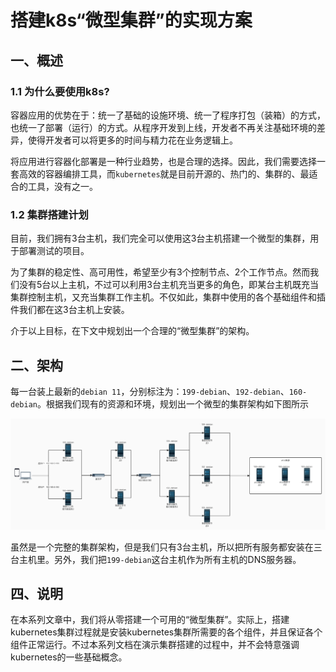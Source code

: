 # 搭建k8s“微型集群”的实现方案

## 一、概述

### 1.1 为什么要使用k8s?

容器应用的优势在于：统一了基础的设施环境、统一了程序打包（装箱）的方式，也统一了部署（运行）的方式。从程序开发到上线，开发者不再关注基础环境的差异，使得开发者可以将更多的时间与精力花在业务逻辑上。

将应用进行容器化部署是一种行业趋势，也是合理的选择。因此，我们需要选择一套高效的容器编排工具，而`kubernetes`就是目前开源的、热门的、集群的、最适合的工具，没有之一。

### 1.2 集群搭建计划

目前，我们拥有3台主机，我们完全可以使用这3台主机搭建一个微型的集群，用于部署测试的项目。

为了集群的稳定性、高可用性，希望至少有3个控制节点、2个工作节点。然而我们没有5台以上主机，不过可以利用3台主机充当更多的角色，即某台主机既充当集群控制主机，又充当集群工作主机。不仅如此，集群中使用的各个基础组件和插件我们都在这3台主机上安装。

介于以上目标，在下文中规划出一个合理的“微型集群”的架构。

## 二、架构

每一台装上最新的`debian 11`，分别标注为：`199-debian`、`192-debian`、`160-debian`。根据我们现有的资源和环境，规划出一个微型的集群架构如下图所示

![readme](./img/readme.jpg)

虽然是一个完整的集群架构，但是我们只有3台主机，所以把所有服务都安装在三台主机里。另外，我们把`199-debian`这台主机作为所有主机的DNS服务器。

## 四、说明

在本系列文章中，我们将从零搭建一个可用的“微型集群”。实际上，搭建kubernetes集群过程就是安装kubernetes集群所需要的各个组件，并且保证各个组件正常运行。不过本系列文档在演示集群搭建的过程中，并不会特意强调kubernetes的一些基础概念。
